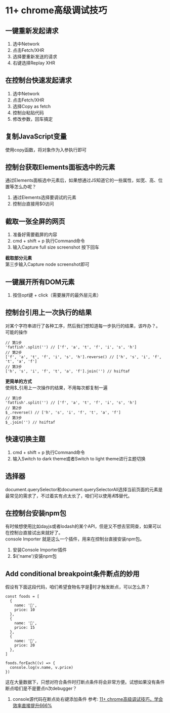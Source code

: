 # 11+ chrome高级调试技巧
## 一键重新发起请求
1. 选中Network
2. 点击Fetch/XHR
3. 选择要重新发送的请求
4. 右键选择Replay XHR

## 在控制台快速发起请求
1. 选中Network
2. 点击Fetch/XHR
3. 选择Copy as fetch
4. 控制台粘贴代码
5. 修改参数，回车搞定

## 复制JavaScript变量
使用copy函数，将对象作为入参执行即可

## 控制台获取Elements面板选中的元素
通过Elements面板选中元素后，如果想通过JS知道它的一些属性，如宽、高、位置等怎么办呢？
1. 通过Elements选择要调试的元素
2. 控制台直接用$0访问

## 截取一张全屏的网页
1. 准备好需要截屏的内容
2. cmd + shift + p 执行Command命令
3. 输入Capture full size screenshot 按下回车

**截取部分元素**  
第三步输入Capture node screenshot即可  

## 一键展开所有DOM元素
1. 按住opt键 + click（需要展开的最外层元素）

## 控制台引用上一次执行的结果
 对某个字符串进行了各种工序，然后我们想知道每一步执行的结果，该咋办？。  
 可能的操作  
 ```
 // 第1步
'fatfish'.split('') // ['f', 'a', 't', 'f', 'i', 's', 'h']
// 第2步
['f', 'a', 't', 'f', 'i', 's', 'h'].reverse() // ['h', 's', 'i', 'f', 't', 'a', 'f']
// 第3步
['h', 's', 'i', 'f', 't', 'a', 'f'].join('') // hsiftaf
 ```
 **更简单的方式**  
 使用$_引用上一次操作的结果，不用每次都复制一遍
 ```
 // 第1步
'fatfish'.split('') // ['f', 'a', 't', 'f', 'i', 's', 'h']
// 第2步
$_.reverse() // ['h', 's', 'i', 'f', 't', 'a', 'f']
// 第3步
$_.join('') // hsiftaf
 ```
 ## 快速切换主题
 1. cmd + shift + p 执行Command命令
 2. 输入Switch to dark theme或者Switch to light theme进行主题切换

## 选择器
document.querySelector和document.querySelectorAll选择当前页面的元素是最常见的需求了，不过着实有点太长了，咱们可以使用$和$$替代。  

## 在控制台安装npm包
有时候想使用比如dayjs或者lodash的某个API，但是又不想去官网查，如果可以在控制台直接试出来就好了。  
console Importer 就是这么一个插件，用来在控制台直接安装npm包。    
1. 安装Console Importer插件
2. $i('name')安装npm包

## Add conditional breakpoint条件断点的妙用
假设有下面这段代码，咱们希望食物名字是🍫时才触发断点，可以怎么弄？  
```
const foods = [
  {
    name: '🍔',
    price: 10
  },
  {
    name: '🍫',
    price: 15
  },
  {
    name: '🍵',
    price: 20
  },
]

foods.forEach((v) => {
  console.log(v.name, v.price)
})
```
这在大量数据下，只想对符合条件时打断点条件将会非常方便。试想如果没有条件断点咱们是不是要点n次debugger？  
1. console源代码在断点处右键添加条件
参考:
[11+ chrome高级调试技巧，学会效率直接提升666%](https://mp.weixin.qq.com/s/5a42BJ94McH9uNOqmkCr_w)
